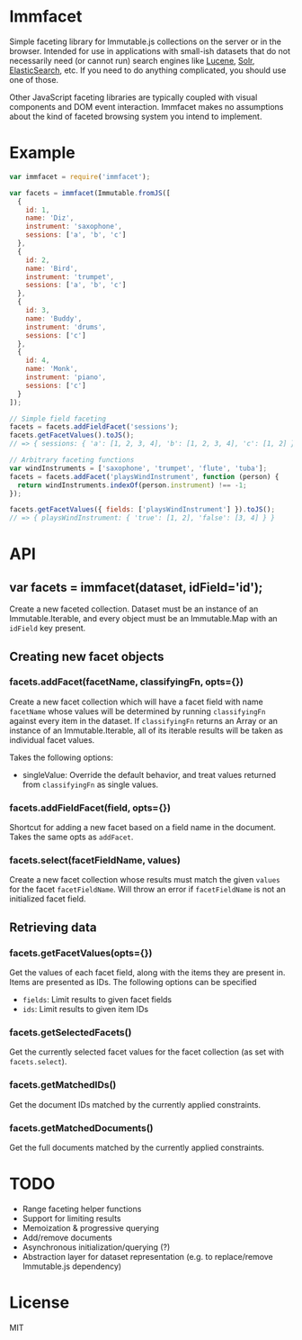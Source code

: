 # Immfacet
Simple faceting library for Immutable.js collections on the server or in the
browser. Intended for use in applications with small-ish datasets that do not
necessarily need (or cannot run) search engines like [Lucene][], [Solr][],
[ElasticSearch][], etc. If you need to do anything complicated, you should use
one of those.

Other JavaScript faceting libraries are typically coupled with visual components
and DOM event interaction. Immfacet makes no assumptions about the kind of
faceted browsing system you intend to implement.

[Lucene]: <http://lucene.apache.org/core/4_0_0/facet/org/apache/lucene/facet/doc-files/userguide.html>
[Solr]: <https://wiki.apache.org/solr/SimpleFacetParameters>
[ElasticSearch]: <https://www.elastic.co/guide/en/elasticsearch/reference/current/search-aggregations.html>

# Example
```js
var immfacet = require('immfacet');

var facets = immfacet(Immutable.fromJS([
  {
    id: 1,
    name: 'Diz',
    instrument: 'saxophone',
    sessions: ['a', 'b', 'c']
  },
  {
    id: 2,
    name: 'Bird',
    instrument: 'trumpet',
    sessions: ['a', 'b', 'c']
  },
  {
    id: 3,
    name: 'Buddy',
    instrument: 'drums',
    sessions: ['c']
  },
  {
    id: 4,
    name: 'Monk',
    instrument: 'piano',
    sessions: ['c']
  }
]);

// Simple field faceting
facets = facets.addFieldFacet('sessions');
facets.getFacetValues().toJS();
// => { sessions: { 'a': [1, 2, 3, 4], 'b': [1, 2, 3, 4], 'c': [1, 2] } }

// Arbitrary faceting functions
var windInstruments = ['saxophone', 'trumpet', 'flute', 'tuba'];
facets = facets.addFacet('playsWindInstrument', function (person) {
  return windInstruments.indexOf(person.instrument) !== -1;
});

facets.getFacetValues({ fields: ['playsWindInstrument'] }).toJS();
// => { playsWindInstrument: { 'true': [1, 2], 'false': [3, 4] } }
```

# API
## var facets = immfacet(dataset, idField='id');
Create a new faceted collection. Dataset must be an instance of an
Immutable.Iterable, and every object must be an Immutable.Map with an `idField`
key present.

## Creating new facet objects
### facets.addFacet(facetName, classifyingFn, opts={})
Create a new facet collection which will have a facet field with name
`facetName` whose values will be determined by running `classifyingFn`
against every item in the dataset. If `classifyingFn` returns an Array or an
instance of an Immutable.Iterable, all of its iterable results will be taken
as individual facet values.

Takes the following options:
  * singleValue: Override the default behavior, and treat values returned from
    `classifyingFn` as single values.

### facets.addFieldFacet(field, opts={})
Shortcut for adding a new facet based on a field name in the document. Takes
the same opts as `addFacet`.

### facets.select(facetFieldName, values)
Create a new facet collection whose results must match the given `values` for
the facet `facetFieldName`. Will throw an error if `facetFieldName` is not an
initialized facet field.


## Retrieving data
### facets.getFacetValues(opts={})
Get the values of each facet field, along with the items they are present in.
Items are presented as IDs. The following options can be specified

  * `fields`: Limit results to given facet fields
  * `ids`: Limit results to given item IDs

### facets.getSelectedFacets()
Get the currently selected facet values for the facet collection (as set with
`facets.select`).

### facets.getMatchedIDs()
Get the document IDs matched by the currently applied constraints.

### facets.getMatchedDocuments()
Get the full documents matched by the currently applied constraints.

# TODO
  * Range faceting helper functions
  * Support for limiting results
  * Memoization & progressive querying
  * Add/remove documents
  * Asynchronous initialization/querying (?)
  * Abstraction layer for dataset representation (e.g. to replace/remove
    Immutable.js dependency)

# License
MIT
